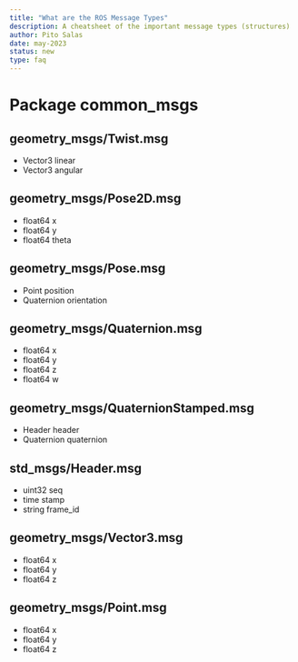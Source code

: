 ```yaml
---
title: "What are the ROS Message Types"
description: A cheatsheet of the important message types (structures)
author: Pito Salas
date: may-2023
status: new
type: faq
---
```

# Package common_msgs
## geometry_msgs/Twist.msg
* Vector3 linear
* Vector3 angular

## geometry_msgs/Pose2D.msg
* float64 x
* float64 y
* float64 theta

## geometry_msgs/Pose.msg
* Point position
* Quaternion orientation

## geometry_msgs/Quaternion.msg
* float64 x
* float64 y
* float64 z
* float64 w

## geometry_msgs/QuaternionStamped.msg
* Header header
* Quaternion quaternion

## std_msgs/Header.msg
* uint32 seq
* time stamp
* string frame_id

## geometry_msgs/Vector3.msg
* float64 x
* float64 y
* float64 z

## geometry_msgs/Point.msg
* float64 x
* float64 y
* float64 z







